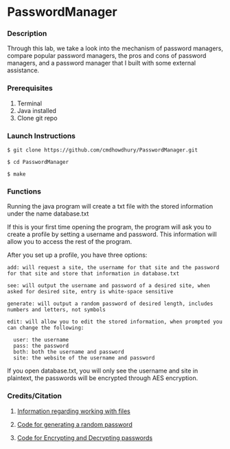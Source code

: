 # PasswordManager

### Description
Through this lab, we take a look into the mechanism of password managers, compare popular password managers, the pros and cons of password managers, and a password manager that I built with some external assistance.

### Prerequisites
1. Terminal 
2. Java installed
3. Clone git repo

### Launch Instructions
```
$ git clone https://github.com/cmdhowdhury/PasswordManager.git

$ cd PasswordManager

$ make
```

### Functions
Running the java program will create a txt file with the stored information under the name database.txt

If this is your first time opening the program, the program will ask you to create a profile by setting a username and password. This information will allow you to access the rest of the program. 

After you set up a profile, you have three options:
```
add: will request a site, the username for that site and the password for that site and store that information in database.txt
```
```
see: will output the username and password of a desired site, when asked for desired site, entry is white-space sensitive
```
```
generate: will output a random password of desired length, includes numbers and letters, not symbols
```
```
edit: will allow you to edit the stored information, when prompted you can change the following:

  user: the username
  pass: the password
  both: both the username and password
  site: the website of the username and password
```
If you open database.txt, you will only see the username and site in plaintext, the passwords will be encrypted through AES encryption.

### Credits/Citation
1. [Information regarding working with files](https://www.w3schools.com/java/java_files.asp)

2. [Code for generating a random password](https://www.techiedelight.com/generate-random-alphanumeric-password-java/)

3. [Code for Encrypting and Decrypting passwords](https://howtodoinjava.com/java/java-security/java-aes-encryption-example/)

